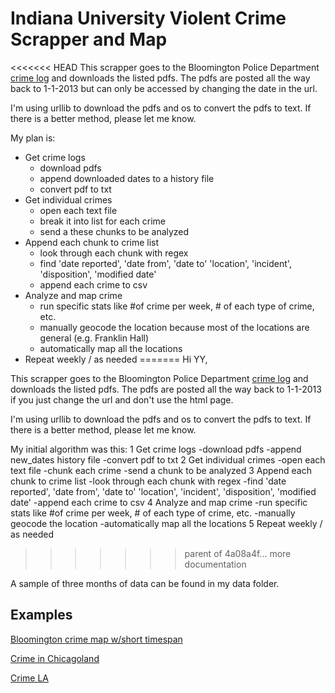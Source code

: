 # Indiana University Violent Crime Scrapper and Map

<<<<<<< HEAD
This scrapper goes to the Bloomington Police Department [crime log](http://www.indiana.edu/~iupd/dailyLog.html) and downloads the listed pdfs. The pdfs are posted all the way back to 1-1-2013 but can only be accessed by changing the date in the url.

I'm using urllib to download the pdfs and os to convert the pdfs to text. If there is a better method, please let me know. 

My plan is:
- Get crime logs
	- download pdfs 
	- append downloaded dates to a history file
	- convert pdf to txt
- Get individual crimes
	- open each text file
	- break it into list for each crime
	- send a these chunks to be analyzed
- Append each chunk to crime list
	- look through each chunk with regex
	- find 'date reported', 'date from', 'date to' 'location', 'incident', 'disposition', 'modified date'
	- append each crime to csv
- Analyze and map crime
	- run specific stats like #of crime per week, # of each type of crime, etc.
	- manually geocode the location because most of the locations are general (e.g. Franklin Hall)
	- automatically map all the locations
- Repeat weekly / as needed 
=======
Hi YY,

This scrapper goes to the Bloomington Police Department [crime log](http://www.indiana.edu/~iupd/dailyLog.html) and downloads the listed pdfs. The pdfs are posted all the way back to 1-1-2013 if you just change the url and don't use the html page. 

I'm using urllib to download the pdfs and os to convert the pdfs to text. If there is a better method, please let me know. 

My initial algorithm was this:
	1	Get crime logs
			-download pdfs 
			-append new_dates history file
			-convert pdf to txt
	2	Get individual crimes
			-open each text file
			-chunk each crime
			-send a chunk to be analyzed
	3	Append each chunk to crime list
			-look through each chunk with regex
			-find 'date reported', 'date from', 'date to' 'location', 'incident', 'disposition', 'modified date'
			-append each crime to csv
	4	Analyze and map crime
			-run specific stats like #of crime per week, # of each type of crime, etc.
			-manually geocode the location
			-automatically map all the locations
	5	Repeat weekly / as needed 
>>>>>>> parent of 4a08a4f... more documentation

A sample of three months of data can be found in my data folder.

## Examples
[Bloomington crime map w/short timespan](https://jamesbenedict.carto.com/viz/886db910-0030-11e6-9f73-0e8c56e2ffdb/embed_map)

[Crime in Chicagoland](http://crime.chicagotribune.com/)

[Crime LA](http://maps.latimes.com/crime/)

